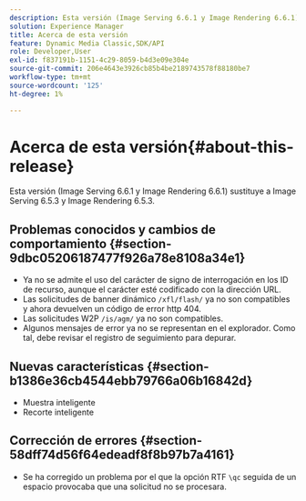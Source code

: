 ```yaml
---
description: Esta versión (Image Serving 6.6.1 y Image Rendering 6.6.1) sustituye a Image Serving 6.5.3 y Image Rendering 6.5.3.
solution: Experience Manager
title: Acerca de esta versión
feature: Dynamic Media Classic,SDK/API
role: Developer,User
exl-id: f837191b-1151-4c29-8059-b4d3e09e304e
source-git-commit: 206e4643e3926cb85b4be2189743578f88180be7
workflow-type: tm+mt
source-wordcount: '125'
ht-degree: 1%

---
```


# Acerca de esta versión{#about-this-release}

Esta versión (Image Serving 6.6.1 y Image Rendering 6.6.1) sustituye a Image Serving 6.5.3 y Image Rendering 6.5.3.

## Problemas conocidos y cambios de comportamiento {#section-9dbc05206187477f926a78e8108a34e1}

* Ya no se admite el uso del carácter de signo de interrogación en los ID de recurso, aunque el carácter esté codificado con la dirección URL.
* Las solicitudes de banner dinámico `/xfl/flash/` ya no son compatibles y ahora devuelven un código de error http 404.
* Las solicitudes W2P `/is/agm/` ya no son compatibles.
* Algunos mensajes de error ya no se representan en el explorador. Como tal, debe revisar el registro de seguimiento para depurar.

## Nuevas características {#section-b1386e36cb4544ebb79766a06b16842d}

* Muestra inteligente
* Recorte inteligente

## Corrección de errores {#section-58dff74d56f64edeadf8f8b97b7a4161}

* Se ha corregido un problema por el que la opción RTF `\qc` seguida de un espacio provocaba que una solicitud no se procesara.
